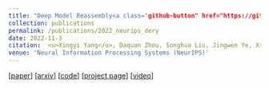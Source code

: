 ```yaml
---
title: "Deep Model Reassembly<a class="github-button" href="https://github.com/adamdad/dery" data-icon="octicon-star" data-size="large" data-show-count="true" aria-label="Star adamdad/dery on GitHub">Star</a>"
collection: publications
permalink: /publications/2022_neurips_dery
date: 2022-11-3
citation:  <u>Xingyi Yang</u>, Daquan Zhou, Songhua Liu, Jingwen Ye, Xinchao Wang
venue: 'Neural Information Processing Systems (NeurIPS)'
---
```



[[paper](https://openreview.net/forum?id=gtCPWaY5bNh)] [[arxiv](https://arxiv.org/abs/2210.17409)]  [[code](https://github.com/Adamdad/DeRy)] [[project page](https://adamdad.github.io/dery/)] [[video](https://www.youtube.com/watch?v=q3WHjFWJ8w4)]
